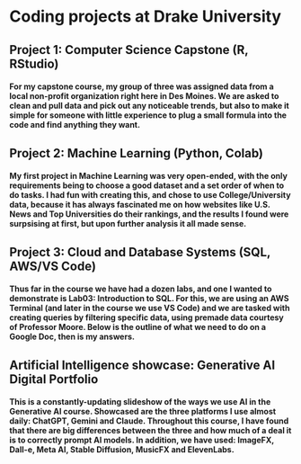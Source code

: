 # Coding projects at Drake University

## Project 1: Computer Science Capstone (R, RStudio)
#### For my capstone course, my group of three was assigned data from a local non-profit organization right here in Des Moines. We are asked to clean and pull data and pick out any noticeable trends, but also to make it simple for someone with little experience to plug a small formula into the code and find anything they want. 


## Project 2: Machine Learning (Python, Colab)
#### My first project in Machine Learning was very open-ended, with the only requirements being to choose a good dataset and a set order of when to do tasks. I had fun with creating this, and chose to use College/University data, because it has always fascinated me on how websites like U.S. News and Top Universities do their rankings, and the results I found were surpsising at first, but upon further analysis it all made sense. 


## Project 3: Cloud and Database Systems (SQL, AWS/VS Code)
#### Thus far in the course we have had a dozen labs, and one I wanted to demonstrate is Lab03: Introduction to SQL. For this, we are using an AWS Terminal (and later in the course we use VS Code) and we are tasked with creating queries by filtering specific data, using premade data courtesy of Professor Moore. Below is the outline of what we need to do on a Google Doc, then is my answers. 


## Artificial Intelligence showcase: Generative AI Digital Portfolio 
#### This is a constantly-updating slideshow of the ways we use AI in the Generative AI course. Showcased are the three platforms I use almost daily: ChatGPT, Gemini and Claude. Throughout this course, I have found that there are big differences between the three and how much of a deal it is to correctly prompt AI models. In addition, we have used: ImageFX, Dall-e, Meta AI, Stable Diffusion, MusicFX and ElevenLabs. 
